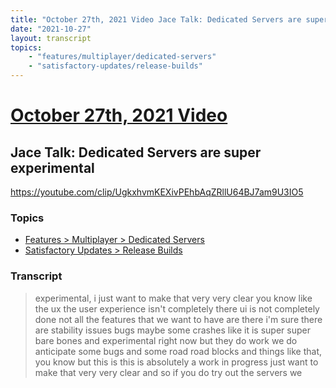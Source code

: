 ```yaml
---
title: "October 27th, 2021 Video Jace Talk: Dedicated Servers are super experimental"
date: "2021-10-27"
layout: transcript
topics:
    - "features/multiplayer/dedicated-servers"
    - "satisfactory-updates/release-builds"
---
```

# [October 27th, 2021 Video](../2021-10-27.md)
## Jace Talk: Dedicated Servers are super experimental
https://youtube.com/clip/UgkxhvmKEXivPEhbAqZRllU64BJ7am9U3IO5

### Topics
* [Features > Multiplayer > Dedicated Servers](../topics/features/multiplayer/dedicated-servers.md)
* [Satisfactory Updates > Release Builds](../topics/satisfactory-updates/release-builds.md)

### Transcript

> experimental, i just want to make that very very clear you know like the ux the user experience isn't completely there ui is not completely done not all the features that we want to have are there i'm sure there are stability issues bugs maybe some crashes like it is super super bare bones and experimental right now but they do work we do anticipate some bugs and some road road blocks and things like that, you know but this is this is absolutely a work in progress just want to make that very very clear and so if you do try out the servers we
